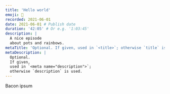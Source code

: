 ```yaml
---
title: 'Hello world'
emoji: 💩
recorded: 2021-06-01
date: 2021-06-01 # Publish date
duration: '42:05' # Or e.g. '1:03:45'
description: |
  A nice episode
  about pots and rainbows.
metaTitle: 'Optional. If given, used in `<title>`; otherwise `title` is used'
metaDescription: |
  Optional.
  If given,
  used in `<meta name="description">`;
  otherwise `description` is used.
---
```


Bacon ipsum
